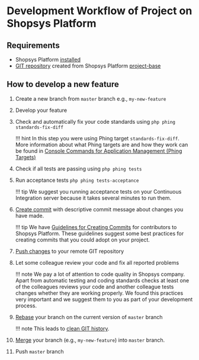 # Development Workflow of Project on Shopsys Platform

## Requirements
* Shopsys Platform [installed](../installation/installation-guide.md)
* [GIT repository](https://git-scm.com/book/en/v2/Git-Basics-Getting-a-Git-Repository) created from Shopsys Platform [project-base](https://github.com/shopsys/project-base/)

## How to develop a new feature
1. Create a new branch from `master` branch e.g., `my-new-feature`

1. Develop your feature

1. Check and automatically fix your code standards using `php phing standards-fix-diff`

    !!! hint
        In this step you were using Phing target `standards-fix-diff`.  
        More information about what Phing targets are and how they work can be found in [Console Commands for Application Management (Phing Targets)](../introduction/console-commands-for-application-management-phing-targets.md)

1. Check if all tests are passing using `php phing tests`

1. Run acceptance tests `php phing tests-acceptance`

    !!! tip
        We suggest you running acceptance tests on your Continuous Integration server because it takes several minutes to run them.

1. [Create commit](https://git-scm.com/docs/git-commit) with descriptive commit message about changes you have made.

    !!! tip
        We have [Guidelines for Creating Commits](../contributing/guidelines-for-creating-commits.md) for contributors to Shopsys Platform.
        These guidelines suggest some best practices for creating commits that you could adopt on your project.

1. [Push changes](https://git-scm.com/docs/git-push) to your remote GIT repository

1. Let some colleague review your code and fix all reported problems

    !!! note
        We pay a lot of attention to code quality in Shopsys company.
        Apart from automatic testing and coding standards checks at least one of the colleagues reviews your code and another colleague tests changes whether they are working properly.
        We found this practices very important and we suggest them to you as part of your development process.

1. [Rebase](https://git-scm.com/docs/git-rebase) your branch on the current version of `master` branch

    !!! note
        This leads to [clean GIT history](https://blog.shopsys.com/keep-your-git-history-clean-with-minimum-effort-4b86b5619b1).

1. [Merge](https://git-scm.com/docs/git-merge) your branch (e.g., `my-new-feature`) into `master` branch.

1. Push `master` branch
